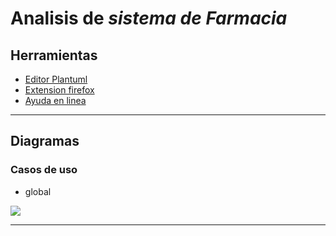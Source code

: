 # Analisis de *sistema de Farmacia*
## Herramientas
- [Editor Plantuml](https://sujoyu.github.io/plantuml-previewer/)
- [Extension firefox](https://addons.mozilla.org/en-US/firefox/addon/plantuml-visualizer/)
- [Ayuda en linea](https://plantuml.com/sitemap-language-specification) 
___
## Diagramas
### Casos de uso
- global

![](http://www.plantuml.com/plantuml/png/7SqzZW8n30RGVawnUu6ufne9YGegD0VuygF4KkoC70Uk3w9xtTkdmtn9t_vPKr-v_3NtSrw83EzGsTkAQnPBGxseXpI4NaDZOVV6e1jCa1Z7uqu2LigCQX1CEfxNsaT43sU7_f9jBvg_-000)


___